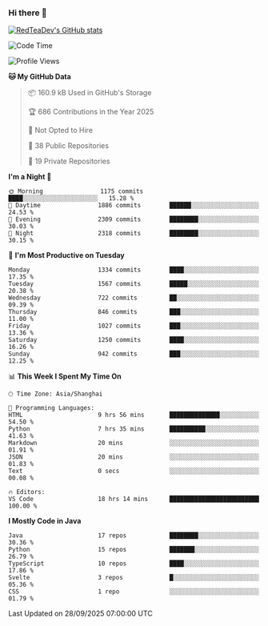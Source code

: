 ### Hi there 👋

<!--
**RedTeaDev/RedTeaDev** is a ✨ _special_ ✨ repository because its `README.md` (this file) appears on your GitHub profile.

Here are some ideas to get you started:

- 🔭 I’m currently working on ...
- 🌱 I’m currently learning ...
- 👯 I’m looking to collaborate on ...
- 🤔 I’m looking for help with ...
- 💬 Ask me about ...
- 📫 How to reach me: ...
- 😄 Pronouns: ...
- ⚡ Fun fact: ...
-->

<!--
[![wakatime](https://wakatime.com/badge/user/6b101ed0-04c0-4490-9283-eb61f2efff96.svg)](https://wakatime.com/@6b101ed0-04c0-4490-9283-eb61f2efff96)
!-->

[![RedTeaDev's GitHub stats](https://github-readme-stats.vercel.app/api?username=RedTeaDev\&include_all_commits=true)](https://github.com/anuraghazra/github-readme-stats)
<!--
[![willianrod's wakatime stats](https://github-readme-stats.vercel.app/api/wakatime?username=RedTeaDev)](https://github.com/anuraghazra/github-readme-stats)
!-->
<!--START_SECTION:waka-->
![Code Time](http://img.shields.io/badge/Code%20Time-3%2C528%20hrs%2036%20mins-blue)

![Profile Views](http://img.shields.io/badge/Profile%20Views-0-blue)

**🐱 My GitHub Data** 

> 📦 160.9 kB Used in GitHub's Storage 
 > 
> 🏆 686 Contributions in the Year 2025
 > 
> 🚫 Not Opted to Hire
 > 
> 📜 38 Public Repositories 
 > 
> 🔑 19 Private Repositories 
 > 
**I'm a Night 🦉** 

```text
🌞 Morning                1175 commits        ████░░░░░░░░░░░░░░░░░░░░░   15.28 % 
🌆 Daytime                1886 commits        ██████░░░░░░░░░░░░░░░░░░░   24.53 % 
🌃 Evening                2309 commits        ████████░░░░░░░░░░░░░░░░░   30.03 % 
🌙 Night                  2318 commits        ████████░░░░░░░░░░░░░░░░░   30.15 % 
```
📅 **I'm Most Productive on Tuesday** 

```text
Monday                   1334 commits        ████░░░░░░░░░░░░░░░░░░░░░   17.35 % 
Tuesday                  1567 commits        █████░░░░░░░░░░░░░░░░░░░░   20.38 % 
Wednesday                722 commits         ██░░░░░░░░░░░░░░░░░░░░░░░   09.39 % 
Thursday                 846 commits         ███░░░░░░░░░░░░░░░░░░░░░░   11.00 % 
Friday                   1027 commits        ███░░░░░░░░░░░░░░░░░░░░░░   13.36 % 
Saturday                 1250 commits        ████░░░░░░░░░░░░░░░░░░░░░   16.26 % 
Sunday                   942 commits         ███░░░░░░░░░░░░░░░░░░░░░░   12.25 % 
```


📊 **This Week I Spent My Time On** 

```text
🕑︎ Time Zone: Asia/Shanghai

💬 Programming Languages: 
HTML                     9 hrs 56 mins       ██████████████░░░░░░░░░░░   54.50 % 
Python                   7 hrs 35 mins       ██████████░░░░░░░░░░░░░░░   41.63 % 
Markdown                 20 mins             ░░░░░░░░░░░░░░░░░░░░░░░░░   01.91 % 
JSON                     20 mins             ░░░░░░░░░░░░░░░░░░░░░░░░░   01.83 % 
Text                     0 secs              ░░░░░░░░░░░░░░░░░░░░░░░░░   00.08 % 

🔥 Editors: 
VS Code                  18 hrs 14 mins      █████████████████████████   100.00 % 
```

**I Mostly Code in Java** 

```text
Java                     17 repos            ████████░░░░░░░░░░░░░░░░░   30.36 % 
Python                   15 repos            ███████░░░░░░░░░░░░░░░░░░   26.79 % 
TypeScript               10 repos            ████░░░░░░░░░░░░░░░░░░░░░   17.86 % 
Svelte                   3 repos             █░░░░░░░░░░░░░░░░░░░░░░░░   05.36 % 
CSS                      1 repo              ░░░░░░░░░░░░░░░░░░░░░░░░░   01.79 % 
```




 Last Updated on 28/09/2025 07:00:00 UTC
<!--END_SECTION:waka-->


